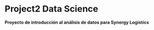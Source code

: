 # Project2 Data Science
<b>Proyecto de introducción al análisis de datos para Synergy Logistics</b>
